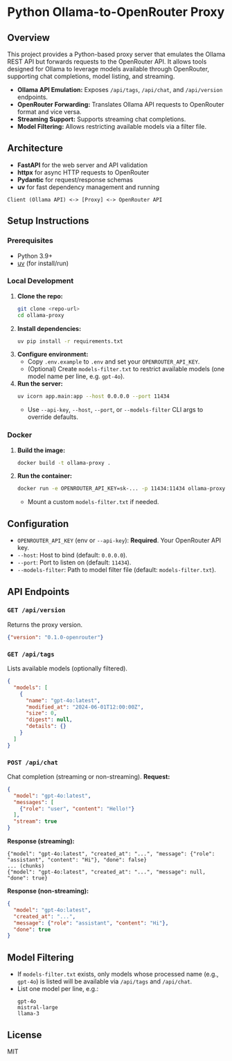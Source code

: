 # Python Ollama-to-OpenRouter Proxy

## Overview

This project provides a Python-based proxy server that emulates the Ollama REST API but forwards requests to the OpenRouter API. It allows tools designed for Ollama to leverage models available through OpenRouter, supporting chat completions, model listing, and streaming.

- **Ollama API Emulation:** Exposes `/api/tags`, `/api/chat`, and `/api/version` endpoints.
- **OpenRouter Forwarding:** Translates Ollama API requests to OpenRouter format and vice versa.
- **Streaming Support:** Supports streaming chat completions.
- **Model Filtering:** Allows restricting available models via a filter file.

## Architecture

- **FastAPI** for the web server and API validation
- **httpx** for async HTTP requests to OpenRouter
- **Pydantic** for request/response schemas
- **uv** for fast dependency management and running

```
Client (Ollama API) <-> [Proxy] <-> OpenRouter API
```

## Setup Instructions

### Prerequisites
- Python 3.9+
- [uv](https://github.com/astral-sh/uv) (for install/run)

### Local Development
1. **Clone the repo:**
   ```sh
   git clone <repo-url>
   cd ollama-proxy
   ```
2. **Install dependencies:**
   ```sh
   uv pip install -r requirements.txt
   ```
3. **Configure environment:**
   - Copy `.env.example` to `.env` and set your `OPENROUTER_API_KEY`.
   - (Optional) Create `models-filter.txt` to restrict available models (one model name per line, e.g. `gpt-4o`).
4. **Run the server:**
   ```sh
   uv icorn app.main:app --host 0.0.0.0 --port 11434
   ```
   - Use `--api-key`, `--host`, `--port`, or `--models-filter` CLI args to override defaults.

### Docker
1. **Build the image:**
   ```sh
   docker build -t ollama-proxy .
   ```
2. **Run the container:**
   ```sh
   docker run -e OPENROUTER_API_KEY=sk-... -p 11434:11434 ollama-proxy
   ```
   - Mount a custom `models-filter.txt` if needed.

## Configuration

- `OPENROUTER_API_KEY` (env or `--api-key`): **Required**. Your OpenRouter API key.
- `--host`: Host to bind (default: `0.0.0.0`).
- `--port`: Port to listen on (default: `11434`).
- `--models-filter`: Path to model filter file (default: `models-filter.txt`).

## API Endpoints

### `GET /api/version`
Returns the proxy version.
```json
{"version": "0.1.0-openrouter"}
```

### `GET /api/tags`
Lists available models (optionally filtered).
```json
{
  "models": [
    {
      "name": "gpt-4o:latest",
      "modified_at": "2024-06-01T12:00:00Z",
      "size": 0,
      "digest": null,
      "details": {}
    }
  ]
}
```

### `POST /api/chat`
Chat completion (streaming or non-streaming).
**Request:**
```json
{
  "model": "gpt-4o:latest",
  "messages": [
    {"role": "user", "content": "Hello!"}
  ],
  "stream": true
}
```
**Response (streaming):**
```
{"model": "gpt-4o:latest", "created_at": "...", "message": {"role": "assistant", "content": "Hi"}, "done": false}
... (chunks)
{"model": "gpt-4o:latest", "created_at": "...", "message": null, "done": true}
```
**Response (non-streaming):**
```json
{
  "model": "gpt-4o:latest",
  "created_at": "...",
  "message": {"role": "assistant", "content": "Hi"},
  "done": true
}
```

## Model Filtering
- If `models-filter.txt` exists, only models whose processed name (e.g., `gpt-4o`) is listed will be available via `/api/tags` and `/api/chat`.
- List one model per line, e.g.:
  ```
  gpt-4o
  mistral-large
  llama-3
  ```

## License
MIT
